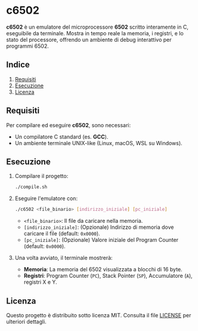 # c6502

**c6502** è un emulatore del microprocessore **6502** scritto interamente in C, eseguibile da terminale. Mostra in tempo reale la memoria, i registri, e lo stato del processore, offrendo un ambiente di debug interattivo per programmi 6502.

## Indice

1. [Requisiti](#requisiti)  
2. [Esecuzione](#esecuzione)  
3. [Licenza](#licenza)

## Requisiti

Per compilare ed eseguire **c6502**, sono necessari:  

- Un compilatore C standard (es. **GCC**).  
- Un ambiente terminale UNIX-like (Linux, macOS, WSL su Windows).

## Esecuzione

1. Compilare il progetto:  
    ```bash
    ./compile.sh
    ```

2. Eseguire l'emulatore con:  
    ```bash
    ./c6502 <file_binario> [indirizzo_iniziale] [pc_iniziale]
    ```
    - `<file_binario>`: Il file da caricare nella memoria.  
    - `[indirizzo_iniziale]`: (Opzionale) Indirizzo di memoria dove caricare il file (default: `0x0000`).  
    - `[pc_iniziale]`: (Opzionale) Valore iniziale del Program Counter (default: `0x0000`).

3. Una volta avviato, il terminale mostrerà:  
    - **Memoria**: La memoria del 6502 visualizzata a blocchi di 16 byte.  
    - **Registri**: Program Counter (`PC`), Stack Pointer (`SP`), Accumulatore (`A`), registri X e Y.  

## Licenza

Questo progetto è distribuito sotto licenza MIT. Consulta il file [LICENSE](LICENSE) per ulteriori dettagli.
